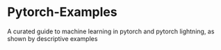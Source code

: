 # Pytorch-Examples
A curated guide to machine learning in pytorch and pytorch lightning, as shown by descriptive examples
